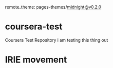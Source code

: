 remote_theme: pages-themes/midnight@v0.2.0
# coursera-test
Coursera Test Repository
i am testing this thing out
# IRIE movement
